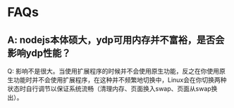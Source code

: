# FAQs
## A: nodejs本体硕大，ydp可用内存并不富裕，是否会影响ydp性能？
Q: 影响不是很大。当使用扩展程序的时候并不会使用原生功能，反之在你使用原生功能时并不会使用扩展程序，在这种并不频繁地切换中，Linux会在你切换两种状态时自行调节以保证系统流畅（清理内存、页面换入swap、页面从swap换出）。